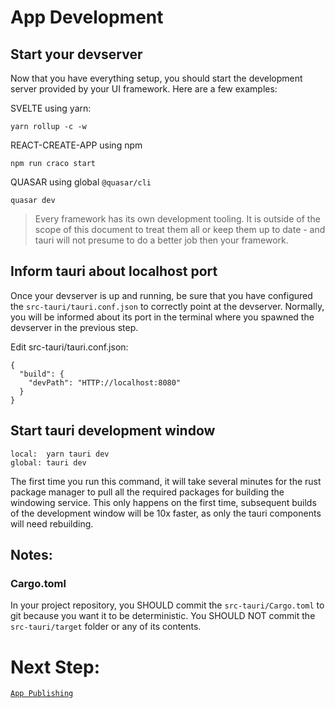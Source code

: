 # App Development

## Start your devserver

Now that you have everything setup, you should start the development server
provided by your UI framework. Here are a few examples:

SVELTE using yarn:

```
yarn rollup -c -w
```

REACT-CREATE-APP using npm

```
npm run craco start
```

QUASAR using global `@quasar/cli`

```
quasar dev
```

> Every framework has its own development tooling. It is outside of the scope of
> this document to treat them all or keep them up to date - and tauri will not
> presume to do a better job then your framework.

## Inform tauri about localhost port

Once your devserver is up and running, be sure that you have configured the
`src-tauri/tauri.conf.json` to correctly point at the devserver. Normally, you
will be informed about its port in the terminal where you spawned the devserver
in the previous step.

Edit src-tauri/tauri.conf.json:

```
{
  "build": {
    "devPath": "HTTP://localhost:8080"
  }
}
```

## Start tauri development window

```
local:  yarn tauri dev
global: tauri dev
```

The first time you run this command, it will take several minutes for the rust
package manager to pull all the required packages for building the windowing
service. This only happens on the first time, subsequent builds of the
development window will be 10x faster, as only the tauri components will need
rebuilding.

## Notes:

### Cargo.toml

In your project repository, you SHOULD commit the `src-tauri/Cargo.toml` to git
because you want it to be deterministic. You SHOULD NOT commit the
`src-tauri/target` folder or any of its contents.

# Next Step:

[`App Publishing`](HTTPS://github.com/tauri-apps/tauri/wiki/07.-App-Publishing)

